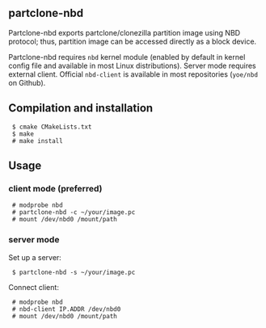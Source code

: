 ## partclone-nbd
Partclone-nbd exports partclone/clonezilla partition image using NBD protocol;
thus, partition image can be accessed directly as a block device.

Partclone-nbd requires `nbd` kernel module (enabled by default in kernel config
file and available in most Linux distributions). Server mode requires external
client.  Official `nbd-client` is available in most repositories (`yoe/nbd` on
Github).

## Compilation and installation
```
 $ cmake CMakeLists.txt
 $ make
 # make install
```

## Usage

### client mode (preferred)
```
 # modprobe nbd 
 # partclone-nbd -c ~/your/image.pc
 # mount /dev/nbd0 /mount/path
```
### server mode
Set up a server:
```
 $ partclone-nbd -s ~/your/image.pc
```

Connect client:
```
 # modprobe nbd
 # nbd-client IP.ADDR /dev/nbd0
 # mount /dev/nbd0 /mount/path
```

